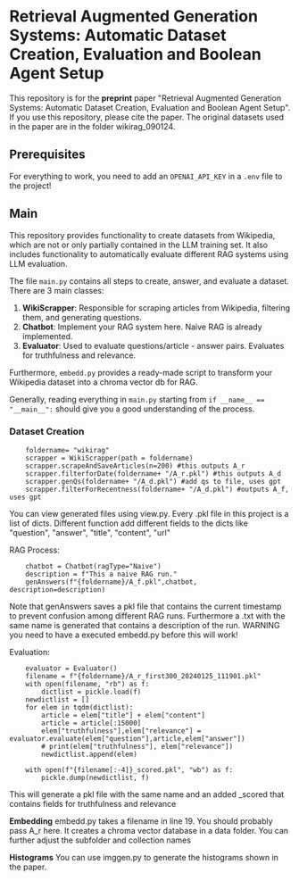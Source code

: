 # Retrieval Augmented Generation Systems: Automatic Dataset Creation, Evaluation and Boolean Agent Setup

This repository is for the **preprint** paper "Retrieval Augmented Generation Systems: Automatic Dataset Creation, Evaluation and Boolean Agent Setup". If you use this repository, please cite the paper. The original datasets used in the paper are in the folder wikirag_090124.

## Prerequisites

For everything to work, you need to add an `OPENAI_API_KEY` in a `.env` file to the project!

## Main

This repository provides functionality to create datasets from Wikipedia, which are not or only partially contained in the LLM training set. It also includes functionality to automatically evaluate different RAG systems using LLM evaluation.

The file `main.py` contains all steps to create, answer, and evaluate a dataset. There are 3 main classes:

1. **WikiScrapper**: Responsible for scraping articles from Wikipedia, filtering them, and generating questions.
2. **Chatbot**: Implement your RAG system here. Naive RAG is already implemented.
3. **Evaluator**: Used to evaluate questions/article - answer pairs. Evaluates for truthfulness and relevance.

Furthermore, `embedd.py` provides a ready-made script to transform your Wikipedia dataset into a chroma vector db for RAG.

Generally, reading everything in `main.py` starting from `if __name__ == "__main__":` should give you a good understanding of the process.

### Dataset Creation
```
    foldername= "wikirag"
    scrapper = WikiScrapper(path = foldername)
    scrapper.scrapeAndSaveArticles(n=200) #this outputs A_r
    scrapper.filterforDate(foldername+ "/A_r.pkl") #this outputs A_d
    scrapper.genQs(foldername+ "/A_d.pkl") #add qs to file, uses gpt
    scrapper.filterForRecentness(foldername+ "/A_d.pkl") #outputs A_f, uses gpt

```

You can view generated files using view.py. Every .pkl file in this project is a list of dicts.
Different function add different fields to the dicts like "question", "answer", "title", "content", "url"


RAG Process:
```
    chatbot = Chatbot(ragType="Naive")
    description = f"This a naive RAG run."
    genAnswers(f"{foldername}/A_f.pkl",chatbot, description=description)
``` 
Note that genAnswers saves a pkl file that contains the current timestamp to prevent confusion among different RAG runs.
Furthermore a .txt with the same name is generated that contains a description of the run. 
WARNING you need to have a executed embedd.py before this will work!

Evaluation:
```
    evaluator = Evaluator()
    filename = f"{foldername}/A_r_first300_20240125_111901.pkl"
    with open(filename, "rb") as f:
        dictlist = pickle.load(f)
    newdictlist = []
    for elem in tqdm(dictlist):
        article = elem["title"] + elem["content"]
        article = article[:15000]
        elem["truthfulness"],elem["relevance"] = evaluator.evaluate(elem["question"],article,elem["answer"])
        # print(elem["truthfulness"], elem["relevance"])
        newdictlist.append(elem)
    
    with open(f"{filename[:-4]}_scored.pkl", "wb") as f:
        pickle.dump(newdictlist, f)
```
This will generate a pkl file with the same name and an added _scored that contains fields for truthfulness and relevance


**Embedding** 
embedd.py takes a filename in line 19. You should probably pass A_r here. It creates a chroma vector database in a data folder. You can further adjust the subfolder and collection names

**Histograms**
You can use imggen.py to generate the histograms shown in the paper.



